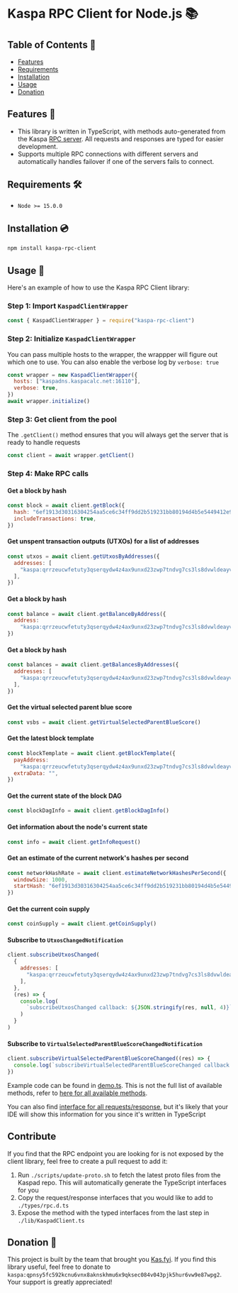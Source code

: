 # Kaspa RPC Client for Node.js 📚

## Table of Contents 📑

- [Features](#features-🌟)
- [Requirements](#requirements-🛠️)
- [Installation](#installation-💿)
- [Usage](#usage-🚀)
- [Donation](#donation-💖)

## Features 🌟

- This library is written in TypeScript, with methods auto-generated from the Kaspa [RPC server](https://github.com/kaspanet/kaspad/blob/c5aade7e7fe2ada7d97a0e30df9b4b36b4842f9e/infrastructure/network/netadapter/server/grpcserver/protowire/rpc.md#protowire.NotifyUtxosChangedRequestMessage). All requests and responses are typed for easier development.
- Supports multiple RPC connections with different servers and automatically handles failover if one of the servers fails to connect.

## Requirements 🛠️

- `Node >= 15.0.0`

## Installation 💿

```bash
npm install kaspa-rpc-client
```

## Usage 🚀

Here's an example of how to use the Kaspa RPC Client library:

### Step 1: Import `KaspadClientWrapper`

```javascript
const { KaspadClientWrapper } = require("kaspa-rpc-client")
```

### Step 2: Initialize `KaspadClientWrapper`

You can pass multiple hosts to the wrapper, the wrappper will figure out which one to use. You can also enable the verbose log by `verbose: true`

```javascript
const wrapper = new KaspadClientWrapper({
  hosts: ["kaspadns.kaspacalc.net:16110"],
  verbose: true,
})
await wrapper.initialize()
```

### Step 3: Get client from the pool

The `.getClient()` method ensures that you will always get the server that is ready to handle requests

```javascript
const client = await wrapper.getClient()
```

### Step 4: Make RPC calls

#### Get a block by hash

```javascript
const block = await client.getBlock({
  hash: "6ef1913d30316304254aa5ce6c34ff9dd2b519231bb80194d4b5e5449412e924",
  includeTransactions: true,
})
```

#### Get unspent transaction outputs (UTXOs) for a list of addresses

```javascript
const utxos = await client.getUtxosByAddresses({
  addresses: [
    "kaspa:qrrzeucwfetuty3qserqydw4z4ax9unxd23zwp7tndvg7cs3ls8dvwldeayv5",
  ],
})
```

#### Get a block by hash

```javascript
const balance = await client.getBalanceByAddress({
  address:
    "kaspa:qrrzeucwfetuty3qserqydw4z4ax9unxd23zwp7tndvg7cs3ls8dvwldeayv5",
})
```

#### Get a block by hash

```javascript
const balances = await client.getBalancesByAddresses({
  addresses: [
    "kaspa:qrrzeucwfetuty3qserqydw4z4ax9unxd23zwp7tndvg7cs3ls8dvwldeayv5",
  ],
})
```

#### Get the virtual selected parent blue score

```javascript
const vsbs = await client.getVirtualSelectedParentBlueScore()
```

#### Get the latest block template

```javascript
const blockTemplate = await client.getBlockTemplate({
  payAddress:
    "kaspa:qrrzeucwfetuty3qserqydw4z4ax9unxd23zwp7tndvg7cs3ls8dvwldeayv5",
  extraData: "",
})
```

#### Get the current state of the block DAG

```javascript
const blockDagInfo = await client.getBlockDagInfo()
```

#### Get information about the node's current state

```javascript
const info = await client.getInfoRequest()
```

#### Get an estimate of the current network's hashes per second

```javascript
const networkHashRate = await client.estimateNetworkHashesPerSecond({
  windowSize: 1000,
  startHash: "6ef1913d30316304254aa5ce6c34ff9dd2b519231bb80194d4b5e5449412e924",
})
```

#### Get the current coin supply

```javascript
const coinSupply = await client.getCoinSupply()
```

#### Subscribe to `UtxosChangedNotification`

```javascript
client.subscribeUtxosChanged(
  {
    addresses: [
      "kaspa:qrrzeucwfetuty3qserqydw4z4ax9unxd23zwp7tndvg7cs3ls8dvwldeayv5",
    ],
  },
  (res) => {
    console.log(
      `subscribeUtxosChanged callback: ${JSON.stringify(res, null, 4)}`
    )
  }
)
```

#### Subscribe to `VirtualSelectedParentBlueScoreChangedNotification`

```javascript
client.subscribeVirtualSelectedParentBlueScoreChanged((res) => {
  console.log(`subscribeVirtualSelectedParentBlueScoreChanged callback: ${res}`)
})
```
Example code can be found in [demo.ts](https://github.com/Cryptok777/kaspa-rpc-client/blob/main/demo.ts). This is not the full list of available methods, refer to [here for all available methods](https://github.com/Cryptok777/kaspa-rpc-client/blob/main/lib/KaspadClient.ts).

You can also find [interface for all requests/response](https://github.com/Cryptok777/kaspa-rpc-client/blob/main/types/rpc.d.ts), but it's likely that your IDE will show this information for you since it's written in TypeScript

## Contribute

If you find that the RPC endpoint you are looking for is not exposed by the client library, feel free to create a pull request to add it:

1. Run `./scripts/update-proto.sh` to fetch the latest proto files from the Kaspad repo. This will automatically generate the TypeScript interfaces for you
2. Copy the request/response interfaces that you would like to add to `./types/rpc.d.ts`
3. Expose the method with the typed interfaces from the last step in `./lib/KaspadClient.ts`


## Donation 💖

This project is built by the team that brought you [Kas.fyi](https://kas.fyi/). If you find this library useful, feel free to donate to `kaspa:qpnsy5fc592kcnu6vnx8aknskhmu6x9qksec084v043pjk5hur6vw9e87wpg2`. Your support is greatly appreciated!
